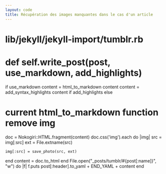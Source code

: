 ```yaml
---
layout: code
title: Récupération des images manquantes dans le cas d'un article
---
```


# lib/jekyll/jekyll-import/tumblr.rb
# def self.write_post(post, use_markdown, add_highlights)
  
if use_markdown
  content = html_to_markdown content
  content = add_syntax_highlights content if add_highlights
else
  # current html_to_markdown function remove img
  doc = Nokogiri::HTML.fragment(content)
  doc.css('img').each do |img|
    src = img[:src]
    ext = File.extname(src)
      
    img[:src] = save_photo(src, ext)
  end
  content = doc.to_html
end
File.open("_posts/tumblr/#{post[:name]}", "w") do |f|
  f.puts post[:header].to_yaml + END_YAML + content
end